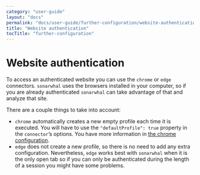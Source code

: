 ```yaml
---
category: "user-guide"
layout: "docs"
permalink: "docs/user-guide/further-configuration/website-authentication/index.html"
title: "Website authentication"
tocTitle: "further-configuration"
---
```

# Website authentication

To access an authenticated website you can use the `chrome` or `edge`
connectors. `sonarwhal` uses the browsers installed in your computer,
so if you are already authenticated `sonarwhal` can take advantage of
that and analyze that site.

There are a couple things to take into account:

* `chrome` automatically creates a new empty profile each time it is
  executed. You will have to use the `"defaultProfile": true` property
  in the `connector`’s options. You have more information in
  [the chrome configuration][chrome configuration].
* `edge` does not create a new profile, so there is no need to add any
  extra configuration. Nevertheless, `edge` works best with `sonarwhal`
  when it is the only open tab so if you can only be authenticated
  during the length of a session you might have some problems.

[chrome configuration]: ../../concepts/connectors/#rdc-config

